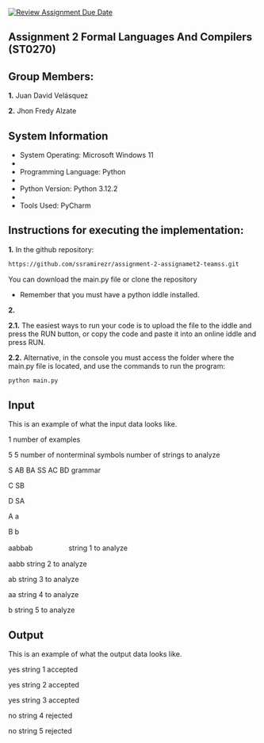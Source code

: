 [![Review Assignment Due Date](https://classroom.github.com/assets/deadline-readme-button-24ddc0f5d75046c5622901739e7c5dd533143b0c8e959d652212380cedb1ea36.svg)](https://classroom.github.com/a/ktyD1gKg)
## Assignment 2 Formal Languages And Compilers (ST0270)

## Group Members:
**1.** Juan David Velásquez

**2.** Jhon Fredy Alzate

## System Information
- System Operating: Microsoft Windows 11
- 
- Programming Language: Python
- 
- Python Version: Python 3.12.2
- 
- Tools Used: PyCharm


## Instructions for executing the implementation:
**1.** In the github repository:
```bash
https://github.com/ssramirezr/assignment-2-assignamet2-teamss.git
```

You can download the main.py file or clone the repository

- Remember that you must have a python iddle installed.

**2.** 

**2.1.** The easiest ways to run your code is to upload the file to the iddle and press the RUN button, or copy the code and paste it into an online iddle and press RUN.

**2.2.** Alternative, in the console you must access the folder where the main.py file is located, and use the commands to run the program:

 ```bash 
 python main.py
 ```
     
## Input
This is an example of what the input data looks like.

1                          number of examples

5 5                        number of nonterminal symbols    number of strings to analyze

S AB BA SS AC BD           grammar

C SB

D SA

A a

B b

aabbab      ㅤㅤㅤㅤㅤ               string 1 to analyze

aabb                       string 2 to analyze

ab                         string 3 to analyze

aa                         string 4 to analyze

b                          string 5 to analyze


## Output
This is an example of what the output data looks like.

yes                        string 1 accepted

yes                        string 2 accepted

yes                        string 3 accepted

no                         string 4 rejected

no                         string 5 rejected


